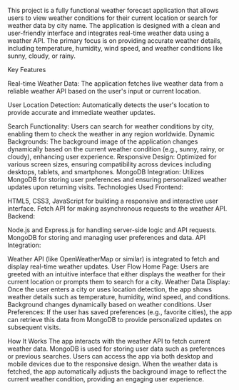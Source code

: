 
This project is a fully functional weather forecast application that allows users to view weather conditions for their current location or search for weather data by city name. The application is designed with a clean and user-friendly interface and integrates real-time weather data using a weather API. The primary focus is on providing accurate weather details, including temperature, humidity, wind speed, and weather conditions like sunny, cloudy, or rainy.

Key Features

Real-time Weather Data: The application fetches live weather data from a reliable weather API based on the user's input or current location.

User Location Detection: Automatically detects the user's location to provide accurate and immediate weather updates.

Search Functionality: Users can search for weather conditions by city, enabling them to check the weather in any region worldwide.
Dynamic Backgrounds: The background image of the application changes dynamically based on the current weather condition (e.g., sunny, rainy, or cloudy), enhancing user experience.
Responsive Design: Optimized for various screen sizes, ensuring compatibility across devices including desktops, tablets, and smartphones.
MongoDB Integration: Utilizes MongoDB for storing user preferences and ensuring personalized weather updates upon returning visits.
Technologies Used
Frontend:

HTML5, CSS3, JavaScript for building a responsive and interactive user interface.
Fetch API for making asynchronous requests to the weather API.
Backend:

Node.js and Express.js for handling server-side logic and API requests.
MongoDB for storing and managing user preferences and data.
API Integration:

Weather API (like OpenWeatherMap or similar) is integrated to fetch and display real-time weather updates.
User Flow
Home Page: Users are greeted with an intuitive interface that either displays the weather for their current location or prompts them to search for a city.
Weather Data Display: Once the user enters a city or uses location detection, the app shows weather details such as temperature, humidity, wind speed, and conditions. Background changes dynamically based on weather conditions.
User Preferences: If the user has saved preferences (e.g., favorite cities), the app can retrieve this data from MongoDB to provide personalized updates on subsequent visits.

How It Works
The app interacts with the weather API to fetch current weather data.
MongoDB is used for storing user data such as preferences or previous searches.
Users can access the app via both desktop and mobile devices due to the responsive design.
When the weather data is fetched, the app automatically adjusts the background image to reflect the current weather condition, providing an engaging user experience.
